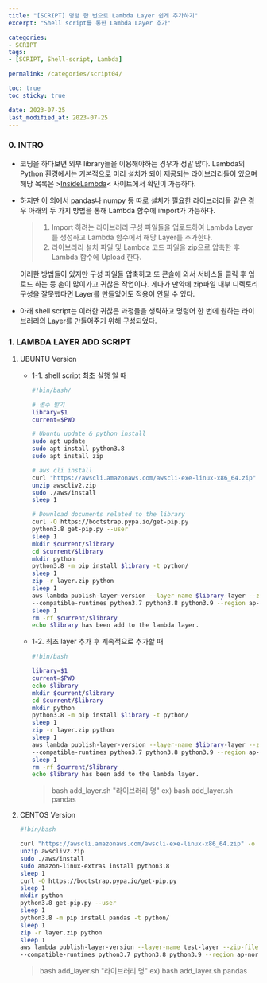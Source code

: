 ```yaml
---
title: "[SCRIPT] 명령 한 번으로 Lambda Layer 쉽게 추가하기"
excerpt: "Shell script를 통한 Lambda Layer 추가"

categories:
- SCRIPT
tags:
- [SCRIPT, Shell-script, Lambda]

permalink: /categories/script04/

toc: true
toc_sticky: true

date: 2023-07-25
last_modified_at: 2023-07-25
---
```


### 0. INTRO
- 코딩을 하다보면 외부 library들을 이용해야하는 경우가 정말 많다. Lambda의 Python 환경에서는 기본적으로 미리 설치가 되어 제공되는 라이브러리들이 있으며 해당 목록은 >[InsideLambda](https://insidelambda.com/)< 사이트에서 확인이 가능하다.
- 하지만 이 외에서 pandas나 numpy 등 따로 설치가 필요한 라이브러리들 같은 경우 아래의 두 가지 방법을 통해 Lambda 함수에 import가 가능하다.
    >1. Import 하려는 라이브러리 구성 파일들을 업로드하여 Lambda Layer를 생성하고 Lambda 함수에서 해당 Layer를 추가한다.
    >2. 라이브러리 설치 파일 및 Lambda 코드 파일을 zip으로 압축한 후 Lambda 함수에 Upload 한다.
   
   이러한 방법들이 있지만 구성 파일들 압축하고 또 콘솔에 와서 서비스들 클릭 후 업로드 하는 등 손이 많이가고 귀찮은 작업이다. 게다가 만약에 zip파일 내부 디렉토리 구성을 잘못했다면 Layer를 만들었어도 적용이 안될 수 있다.

- 아래 shell script는 이러한 귀찮은 과정들을 생략하고 명령어 한 번에 원하는 라이브러리의 Layer를 만들어주기 위해 구성되었다.

### 1. LAMBDA LAYER ADD SCRIPT

1. UBUNTU Version
   - 1-1. shell script 최초 실행 일 때

        ```bash
        #!bin/bash/

        # 변수 받기
        library=$1
        current=$PWD

        # Ubuntu update & python install
        sudo apt update
        sudo apt install python3.8
        sudo apt install zip

        # aws cli install
        curl "https://awscli.amazonaws.com/awscli-exe-linux-x86_64.zip" -o "awscliv2.zip"
        unzip awscliv2.zip
        sudo ./aws/install
        sleep 1
        
        # Download documents related to the library
        curl -O https://bootstrap.pypa.io/get-pip.py
        python3.8 get-pip.py --user
        sleep 1
        mkdir $current/$library
        cd $current/$library
        mkdir python
        python3.8 -m pip install $library -t python/
        sleep 1
        zip -r layer.zip python
        sleep 1
        aws lambda publish-layer-version --layer-name $library-layer --zip-file fileb://layer.zip \
        --compatible-runtimes python3.7 python3.8 python3.9 --region ap-northeast-2
        sleep 1
        rm -rf $current/$library
        echo $library has been add to the lambda layer.
        ```

   - 1-2. 최초 layer 추가 후 계속적으로 추가할 때
        ```bash
        #!bin/bash

        library=$1
        current=$PWD
        echo $library
        mkdir $current/$library
        cd $current/$library
        mkdir python
        python3.8 -m pip install $library -t python/
        sleep 1
        zip -r layer.zip python
        sleep 1
        aws lambda publish-layer-version --layer-name $library-layer --zip-file fileb://layer.zip \
        --compatible-runtimes python3.7 python3.8 python3.9 --region ap-northeast-2
        sleep 1
        rm -rf $current/$library
        echo $library has been add to the lambda layer.
        ```
    
        >bash add_layer.sh "라이브러리 명"    ex) bash add_layer.sh pandas

2. CENTOS Version

    ```bash
    #!bin/bash

    curl "https://awscli.amazonaws.com/awscli-exe-linux-x86_64.zip" -o "awscliv2.zip"
    unzip awscliv2.zip
    sudo ./aws/install
    sudo amazon-linux-extras install python3.8
    sleep 1
    curl -O https://bootstrap.pypa.io/get-pip.py
    sleep 1
    mkdir python 
    python3.8 get-pip.py --user
    sleep 1
    python3.8 -m pip install pandas -t python/
    sleep 1
    zip -r layer.zip python
    sleep 1
    aws lambda publish-layer-version --layer-name test-layer --zip-file fileb://layer.zip \
    --compatible-runtimes python3.7 python3.8 python3.9 --region ap-northeast-2
    ```
    
    >bash add_layer.sh "라이브러리 명"    ex) bash add_layer.sh pandas